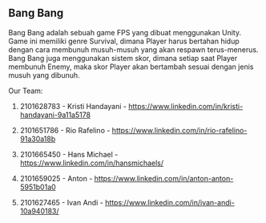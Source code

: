 Bang Bang
---------
Bang Bang adalah sebuah game FPS yang dibuat menggunakan Unity. Game ini memiliki genre Survival, dimana Player harus bertahan hidup dengan cara membunuh musuh-musuh yang akan respawn terus-menerus. Bang Bang juga menggunakan sistem skor, dimana setiap saat Player membunuh Enemy, maka skor Player akan bertambah sesuai dengan jenis musuh yang dibunuh.

Our Team:
1. 2101628783 - 
   Kristi Handayani - 
   https://www.linkedin.com/in/kristi-handayani-9a11a5178
   
2. 2101651786 -
   Rio Rafelino -
   https://www.linkedin.com/in/rio-rafelino-91a30a18b
   
3. 2101665450 - 
   Hans Michael - 
   https://www.linkedin.com/in/hansmichaels/
   
4. 2101659025 - 
   Anton - 
   https://www.linkedin.com/in/anton-anton-5951b01a0
   
5. 2101627465 - 
   Ivan Andi - 
   https://www.linkedin.com/in/ivan-andi-10a940183/
